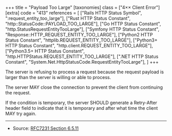 +++
title = "Payload Too Large"
[taxonomies]
class = ["4&times;&times; Client Error"]
[extra]
code = "413"
references = [
    ["Rails HTTP Status Symbol", ":request_entity_too_large"],
    ["Rust HTTP Status Constant", "http::StatusCode::PAYLOAD_TOO_LARGE"],
    ["Go HTTP Status Constant", "http.StatusRequestEntityTooLarge"],
    ["Symfony HTTP Status Constant", "Response::HTTP_REQUEST_ENTITY_TOO_LARGE"],
    ["Python2 HTTP Status Constant", "httplib.REQUEST_ENTITY_TOO_LARGE"],
    ["Python3+ HTTP Status Constant", "http.client.REQUEST_ENTITY_TOO_LARGE"],
    ["Python3.5+ HTTP Status Constant", "http.HTTPStatus.REQUEST_ENTITY_TOO_LARGE"],
    [".NET HTTP Status Constant", "System.Net.HttpStatusCode.RequestEntityTooLarge"],
]
+++

The server is refusing to process a request because the request payload is larger than the server is willing or able to process.

The server MAY close the connection to prevent the client from continuing the request.

If the condition is temporary, the server SHOULD generate a Retry-After header field to indicate that it is temporary and after what time the client MAY try again.

---

* Source: [RFC7231 Section 6.5.11][1]

[1]: <http://tools.ietf.org/html/rfc7231#section-6.5.11>
